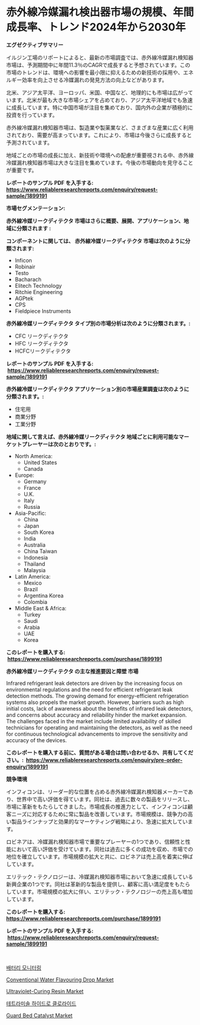 <p><h1>赤外線冷媒漏れ検出器市場の規模、年間成長率、トレンド2024年から2030年</h1></p><p><strong>エグゼクティブサマリー</strong></p>
<p><p>イルジン工場のリポートによると、最新の市場調査では、赤外線冷媒漏れ検知器市場は、予測期間中に年間11.3％のCAGRで成長すると予想されています。この市場のトレンドは、環境への影響を最小限に抑えるための新技術の採用や、エネルギー効率を向上させる冷媒漏れの発見方法の向上などがあります。</p><p>北米、アジア太平洋、ヨーロッパ、米国、中国など、地理的にも市場は広がっています。北米が最も大きな市場シェアを占めており、アジア太平洋地域でも急速に成長しています。特に中国市場が注目を集めており、国内外の企業が積極的に投資を行っています。</p><p>赤外線冷媒漏れ検知器市場は、製造業や製薬業など、さまざまな産業に広く利用されており、需要が高まっています。これにより、市場は今後さらに成長すると予測されています。</p><p>地域ごとの市場の成長に加え、新技術や環境への配慮が重要視される中、赤外線冷媒漏れ検知器市場は大きな注目を集めています。今後の市場動向を見守ることが重要です。</p></p>
<p><strong>レポートのサンプル PDF を入手する: <a href="https://www.reliableresearchreports.com/enquiry/request-sample/1899191">https://www.reliableresearchreports.com/enquiry/request-sample/1899191</a></strong></p>
<p><strong>市場セグメンテーション:</strong></p>
<p><strong> 赤外線冷媒リークディテクタ 市場はさらに概要、展開、アプリケーション、地域に分類されます :</strong></p>
<p><strong>コンポーネントに関しては、 赤外線冷媒リークディテクタ 市場は次のように分類されます: &nbsp;</strong></p>
<p><ul><li>Inficon</li><li>Robinair</li><li>Testo</li><li>Bacharach</li><li>Elitech Technology</li><li>Ritchie Engineering</li><li>AGPtek</li><li>CPS</li><li>Fieldpiece Instruments</li></ul></p>
<p><strong> 赤外線冷媒リークディテクタ タイプ別の市場分析は次のように分類されます。:</strong></p>
<p><ul><li>CFC リークディテクタ</li><li>HFC リークディテクタ</li><li>HCFCリークディテクタ</li></ul></p>
<p><strong>レポートのサンプル PDF を入手する: &nbsp;<a href="https://www.reliableresearchreports.com/enquiry/request-sample/1899191">https://www.reliableresearchreports.com/enquiry/request-sample/1899191</a></strong></p>
<p><strong> 赤外線冷媒リークディテクタ アプリケーション別の市場産業調査は次のように分類されます。:</strong></p>
<p><ul><li>住宅用</li><li>商業分野</li><li>工業分野</li></ul></p>
<p><strong>地域に関して言えば、赤外線冷媒リークディテクタ 地域ごとに利用可能なマーケットプレーヤーは次のとおりです。:</strong></p>
<p><ul>
    <li>
        North America:
        <ul>
            <li>United States</li>
            <li>Canada</li>
        </ul>
    </li>
    <li>
        Europe:
        <ul>
            <li>Germany</li>
            <li>France</li>
            <li>U.K.</li>
            <li>Italy</li>
            <li>Russia</li>
        </ul>
    </li>
    <li>
        Asia-Pacific:
        <ul>
            <li>China</li>
            <li>Japan</li>
            <li>South Korea</li>
            <li>India</li>
            <li>Australia</li>
            <li>China Taiwan</li>
            <li>Indonesia</li>
            <li>Thailand</li>
            <li>Malaysia</li>
        </ul>
    </li>
    <li>
        Latin America:
        <ul>
            <li>Mexico</li>
            <li>Brazil</li>
            <li>Argentina Korea</li>
            <li>Colombia</li>
        </ul>
    </li>
    <li>
        Middle East & Africa:
        <ul>
            <li>Turkey</li>
            <li>Saudi</li>
            <li>Arabia</li>
            <li>UAE</li>
            <li>Korea</li>
        </ul>
    </li>
    </ul></p>
<p><strong>このレポートを購入する: &nbsp;<a href="https://www.reliableresearchreports.com/purchase/1899191">https://www.reliableresearchreports.com/purchase/1899191</a></strong></p>
<p><strong>赤外線冷媒リークディテクタ の主な推進要因と障壁 市場</strong></p>
<p><p>Infrared refrigerant leak detectors are driven by the increasing focus on environmental regulations and the need for efficient refrigerant leak detection methods. The growing demand for energy-efficient refrigeration systems also propels the market growth. However, barriers such as high initial costs, lack of awareness about the benefits of infrared leak detectors, and concerns about accuracy and reliability hinder the market expansion. The challenges faced in the market include limited availability of skilled technicians for operating and maintaining the detectors, as well as the need for continuous technological advancements to improve the sensitivity and accuracy of the devices.</p></p>
<p><strong>このレポートを購入する前に、質問がある場合は問い合わせるか、共有してください。:&nbsp; <a href="https://www.reliableresearchreports.com/enquiry/pre-order-enquiry/1899191">https://www.reliableresearchreports.com/enquiry/pre-order-enquiry/1899191</a></strong></p>
<p><strong>競争環境</strong></p>
<p><p>インフィコンは、リーダー的な位置を占める赤外線冷媒漏れ検知器メーカーであり、世界中で高い評価を得ています。同社は、過去に数々の製品をリリースし、市場に革新をもたらしてきました。市場成長の推進力として、インフィコンは顧客ニーズに対応するために常に製品を改善しています。市場規模は、競争力の高い製品ラインナップと効果的なマーケティング戦略により、急速に拡大しています。</p><p>ロビネアは、冷媒漏れ検知器市場で重要なプレーヤーの1つであり、信頼性と性能において高い評価を受けています。同社は過去に多くの成功を収め、市場での地位を確立しています。市場規模の拡大と共に、ロビネアは売上高を着実に伸ばしています。</p><p>エリテック・テクノロジーは、冷媒漏れ検知器市場において急速に成長している新興企業の1つです。同社は革新的な製品を提供し、顧客に高い満足度をもたらしています。市場規模の拡大に伴い、エリテック・テクノロジーの売上高も増加しています。</p></p>
<p><strong>このレポートを購入する: &nbsp; <a href="https://www.reliableresearchreports.com/purchase/1899191">https://www.reliableresearchreports.com/purchase/1899191</a></strong></p>
<p><strong>レポートのサンプル PDF を入手する: &nbsp;<a href="https://www.reliableresearchreports.com/enquiry/request-sample/1899191">https://www.reliableresearchreports.com/enquiry/request-sample/1899191</a></strong><strong></strong></p>
<p>&nbsp;</p>
<p><p><a href="https://github.com/lzrvbyqzftro57/Market-Research-Report-List-1/blob/main/95689041274.md">배터리 모니터링</a></p><p><a href="https://view.publitas.com/reportprime-1/conventional-water-flavouring-drop-market-challenges-opportunities-and-growth-drivers-and-major-market-players-forecasted-for-period-from-2024-2031/">Conventional Water Flavouring Drop Market</a></p><p><a href="https://issuu.com/reportprime-2/docs/ultraviolet-curing-resin-market-size-2030.pptx">Ultraviolet-Curing Resin Market</a></p><p><a href="https://github.com/vs019sa3m8x/Market-Research-Report-List-1/blob/main/87975091275.md">테트라미솔 하이드로 클로라이드</a></p><p><a href="https://issuu.com/reportprime-2/docs/guard-bed-catalyst-market-size-2030.pptx">Guard Bed Catalyst Market</a></p></p>